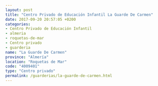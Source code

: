 ```yaml
---
layout: post
title: "Centro Privado de Educación Infantil La Guarde De Carmen"
date: 2017-09-20 20:57:05 +0200
categories:
- Centro Privado de Educación Infantil
- almeria
- roquetas-de-mar
- Centro privado
- guarderia
name: "La Guarde De Carmen"
province: "Almería"
location: "Roquetas de Mar"
code: "4009401"
type: "Centro privado"
permalink: /guarderias/la-guarde-de-carmen.html
---
```

